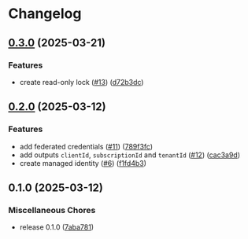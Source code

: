 # Changelog

## [0.3.0](https://github.com/equinor/azure-github-oidc-template/compare/v0.2.0...v0.3.0) (2025-03-21)


### Features

* create read-only lock ([#13](https://github.com/equinor/azure-github-oidc-template/issues/13)) ([d72b3dc](https://github.com/equinor/azure-github-oidc-template/commit/d72b3dcef16806b7ba4669f644c150584b2f6216))

## [0.2.0](https://github.com/equinor/azure-github-oidc-template/compare/v0.1.0...v0.2.0) (2025-03-12)


### Features

* add federated credentials ([#11](https://github.com/equinor/azure-github-oidc-template/issues/11)) ([789f3fc](https://github.com/equinor/azure-github-oidc-template/commit/789f3fc4d5c6859318abd46dee36324b722720cd))
* add outputs `clientId`, `subscriptionId` and `tenantId` ([#12](https://github.com/equinor/azure-github-oidc-template/issues/12)) ([cac3a9d](https://github.com/equinor/azure-github-oidc-template/commit/cac3a9de505532bded0242e1370059d2b149d755))
* create managed identity ([#6](https://github.com/equinor/azure-github-oidc-template/issues/6)) ([f1fd4b3](https://github.com/equinor/azure-github-oidc-template/commit/f1fd4b36cf57e4c0f394bfbb83d5b95e60372e53))

## 0.1.0 (2025-03-12)


### Miscellaneous Chores

* release 0.1.0 ([7aba781](https://github.com/equinor/azure-github-actions-oidc-template/commit/7aba78148fec5bd19bcf4b0f3d5fe11bf5a7d251))
